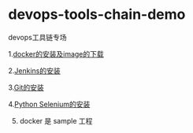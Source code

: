 # devops-tools-chain-demo
devops工具链专场

1.[docker的安装及image的下载](doc/docker安装说明&镜像下载.md)

2.[Jenkins的安装](doc/Jenkins安装文档.doc)

3.[Git的安装](doc/git的安装.md)

4.[Python Selenium的安装](doc/PythonSelenium安装说明.docx)

5. docker 是 sample 工程
